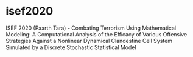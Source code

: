 # isef2020
ISEF 2020 (Paarth Tara) - Combating Terrorism Using Mathematical Modeling: A Computational Analysis of the Efficacy of Various Offensive Strategies Against a Nonlinear Dynamical Clandestine Cell System Simulated by a Discrete Stochastic Statistical Model
